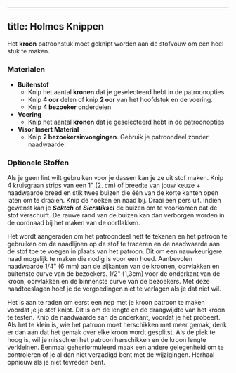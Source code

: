 ***

## title: Holmes Knippen

Het **kroon** patroonstuk moet geknipt worden aan de stofvouw om een heel stuk te maken.

### Materialen

*   **Buitenstof**
    *   Knip het aantal **kronen** dat je geselecteerd hebt in de patroonopties
    *   Knip **4 oor** delen of knip **2 oor** van het hoofdstuk en de voering.
    *   Knip **4 bezoeker** onderdelen
*   **Voering**
    *   Knip het aantal **kronen** dat je geselecteerd hebt in de patroonopties
*   **Visor Insert Material**
    *   Knip **2 bezoekersinvoegingen**. Gebruik je patroondeel zonder naadwaarde.

### Optionele Stoffen

Als je geen lint wilt gebruiken voor je dassen kan je ze uit stof maken. Knip 4 kruisgraan strips van een 1" (2. cm) of breedte van jouw keuze + naadwaarde breed en stik twee buizen die één van de korte kanten open laten om te draaien. Knip de hoeken en naad bij. Draai een pers uit. Indien gewenst kan je ***Sektch*** of ***Sierstiksel*** de buizen om te voorkomen dat de stof verschuift. De rauwe rand van de buizen kan dan verborgen worden in de oordnaad bij het maken van de oorflakken.

<Note>

Het wordt aangeraden om het patroondeel nett te tekenen en het patroon te gebruiken om de naadlijnen op de stof te traceren en de naadwaarde aan de stof toe te voegen in plaats van het patroon. Dit om een nauwkeurigere naad mogelijk te maken die nodig is voor een hoed. Aanbevolen naadwaarde 1/4" (6 mm) aan de zijkanten van de kroonen, oorvlakken en buitenste curve van de bezoekers. 1/2" (1,3cm) voor de onderkant van de kroon, oorvlakken en de binnenste curve van de bezoekers. Met deze naadtoeslagen hoef je de vergoedingen niet te verlagen als je dat niet wil.

</Note>
<Warning>

Het is aan te raden om eerst een nep met je kroon patroon te maken voordat je je stof knipt. Dit is om de lengte en de draagwijdte van het kroon te testen. Knip de naadwaarde aan de onderkant, voordat je het probeert. Als het te klein is, wie het patroon moet herschikken met meer gemak, denk er dan aan dat het gemak over elke kroon wordt gesplitst. Als de piek te hoog is, wil je misschien het patroon herschikken en de kroon lengte verkleinen. Eenmaal geherformuleerd maak een andere gelegenheid om te controleren of je al dan niet verzadigd bent met de wijzigingen. Herhaal opnieuw als je niet tevreden bent.

</Warning>

